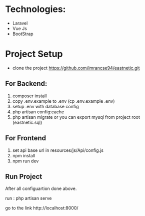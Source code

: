 # Technologies:
- Laravel
- Vue Js
- BootStrap

# Project Setup
- clone the project https://github.com/imrancse94/eastnetic.git

## For Backend:
1. composer install
2. copy .env.example to .env (cp .env.example .env)
3. setup .env with database config
4. php artisan config:cache
5. php artisan migrate or you can export mysql from project root (eastnetic.sql)

## For Frontend
1. set api base url in resources/js/Api/config.js
2. npm install
3. npm run dev

## Run Project
After all configuartion done above.

run : php artisan serve

go to the link http://localhost:8000/